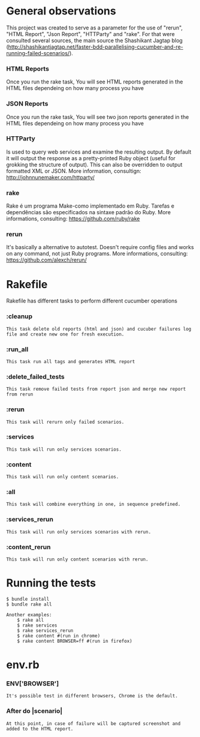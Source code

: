 # General observations
  This project was created to serve as a parameter for the use of "rerun", "HTML Report", "Json Report", "HTTParty" and "rake".
  For that were consulted several sources, the main source the Shashikant Jagtap blog (http://shashikantjagtap.net/faster-bdd-parallelising-cucumber-and-re-running-failed-scenarios/).

### HTML Reports
  Once you run the rake task, You will see HTML reports generated in the HTML files dependeing on how many process you have

### JSON Reports
  Once you run the rake task, You will see two json reports generated in the HTML files dependeing on how many process you have

### HTTParty
  Is used to query web services and examine the resulting output. By default it will output the response as a pretty-printed Ruby object (useful for grokking the structure of output). This can also be overridden to output formatted XML or JSON. More information, consultign: http://johnnunemaker.com/httparty/

### rake
  Rake é um programa Make-como implementado em Ruby. Tarefas e dependências são especificados na sintaxe padrão do Ruby. More informations, consulting: https://github.com/ruby/rake

### rerun
  It's basically a alternative to autotest. Doesn't require config files and works on any command, not just Ruby programs. More informations, consulting: https://github.com/alexch/rerun/


# Rakefile

  Rakefile has different tasks to perform different cucumber operations

### :cleanup

	This task delete old reports (html and json) and cucuber failures log file and create new one for fresh execution.

### :run_all
	
	This task run all tags and generates HTML report

### :delete_failed_tests

	This task remove failed tests from report json and merge new report from rerun

### :rerun

 	This task will rerurn only failed scenarios.

### :services

	This task will run only services scenarios.

### :content

	This task will run only content scenarios.

### :all

 	This task will combine everything in one, in sequence predefined.

### :services_rerun

	This task will run only services scenarios with rerun.

### :content_rerun

	This task will run only content scenarios with rerun.


# Running the tests

	$ bundle install
	$ bundle rake all

	Another examples:
		$ rake all
		$ rake services
		$ rake services_rerun
		$ rake content #(run in chrome)
		$ rake content BROWSER=ff #(run in firefox)
 
# env.rb

### ENV['BROWSER']
	It's possible test in different browsers, Chrome is the default.

### After do |scenario|
	At this point, in case of failure will be captured screenshot and added to the HTML report.

